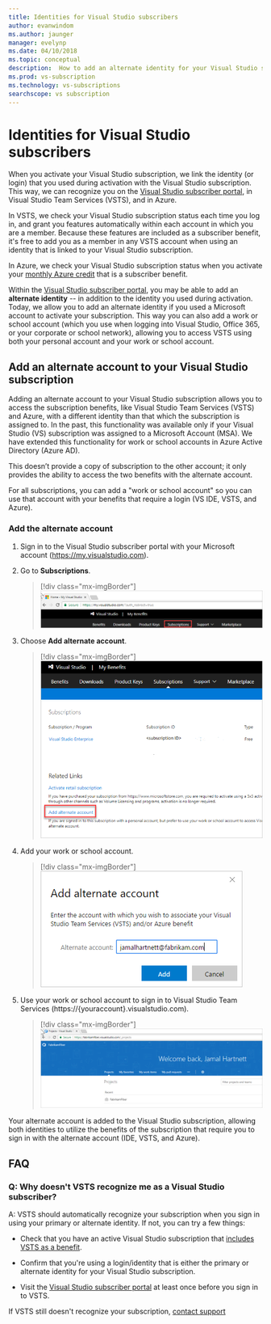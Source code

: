 ```yaml
---
title: Identities for Visual Studio subscribers
author: evanwindom
ms.author: jaunger
manager: evelynp
ms.date: 04/10/2018
ms.topic: conceptual
description:  How to add an alternate identity for your Visual Studio subscription, to use for VSTS and Azure
ms.prod: vs-subscription
ms.technology: vs-subscriptions
searchscope: vs subscription
---
```

# Identities for Visual Studio subscribers

When you activate your Visual Studio subscription, we link the identity (or login) that you used during activation with the Visual Studio subscription. This way,
we can recognize you on the [Visual Studio subscriber portal](https://my.visualstudio.com?wt.mc_id=o~msft~docs), in Visual Studio Team Services (VSTS), and in Azure.

In VSTS, we check your Visual Studio subscription status each time you log in, and grant you features automatically within each account in which you are a member.
Because these features are included as a subscriber benefit, it's free to add you as a member in any VSTS account when using an identity that is linked to your Visual Studio subscription.

In Azure, we check your Visual Studio subscription status when you activate your [monthly Azure credit](https://azure.microsoft.com/pricing/member-offers/credit-for-visual-studio-subscribers/)
that is a subscriber benefit.

Within the [Visual Studio subscriber portal](https://my.visualstudio.com?wt.mc_id=o~msft~docs), you may be able to add an **alternate identity** -- in addition to the identity you used during activation. Today, we allow you to add an alternate identity if you used a Microsoft account to activate your subscription. This way you can also add a work or school account (which you use when logging into Visual Studio, Office 365, or your corporate or school network), allowing you to access VSTS using both your personal account and your work or school account.

## Add an alternate account to your Visual Studio subscription

Adding an alternate account to your Visual Studio subscription allows you to access the subscription benefits, like Visual Studio Team Services (VSTS) and Azure, with a different identity than that which the subscription is assigned to. In the past, this functionality was available only if your Visual Studio (VS) subscription was assigned to a Microsoft Account (MSA). We have extended this functionality for work or school accounts in Azure Active Directory (Azure AD).

This doesn’t provide a copy of subscription to the other account; it only provides the ability to access the two benefits with the alternate account.

For all subscriptions, you can add a "work or school account" so you can use that account with your benefits that require a login (VS IDE, VSTS, and Azure).


### Add the alternate account


1. Sign in to the Visual Studio subscriber portal with your Microsoft account (https://my.visualstudio.com).

2. Go to **Subscriptions**.

    > [!div class="mx-imgBorder"]
    > ![Add alternate account - go to subscriptions in VS](_img/vs-alternate-identity/my-vs-subscriptions.png)

3. Choose **Add alternate account**.
    > [!div class="mx-imgBorder"]
    > ![Choose add alternate account ](_img/vs-alternate-identity/choose-add-alternate-account.png)

4. Add your work or school account.
    > [!div class="mx-imgBorder"]
    > ![Add work or school account](_img/vs-alternate-identity/enter-alternate-account-my-visual-studio-com-portal.png)

5. Use your work or school account to sign in to Visual Studio Team Services (https://{youraccount}.visualstudio.com).
    > [!div class="mx-imgBorder"]
    > ![Use your work or school account](_img/vs-alternate-identity/sign-in-with-alternate-account.png)

Your alternate account is added to the Visual Studio subscription, allowing both identities to utilize the benefits of the subscription that require you to sign in with the alternate account (IDE, VSTS, and Azure).

## FAQ

### Q:  Why doesn't VSTS recognize me as a Visual Studio subscriber?

A: VSTS should automatically recognize your subscription when you sign in using your primary or alternate identity. If not, you can try a few things:

* Check that you have an active Visual Studio subscription that [includes VSTS as a benefit](vs-vsts.md).

* Confirm that you're using a login/identity that is either the primary or alternate identity for your Visual Studio subscription.

* Visit the [Visual Studio subscriber portal](https://my.visualstudio.com?wt.mc_id=o~msft~docs) at least once before you sign in to VSTS.

If VSTS still doesn't recognize your subscription, [contact support](https://visualstudio.microsoft.com/team-services/support/)
